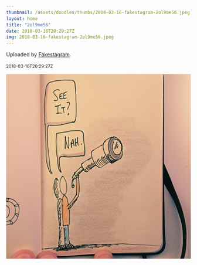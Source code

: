 ```yaml
---
thumbnail: /assets/doodles/thumbs/2018-03-16-fakestagram-2ol9me56.jpeg
layout: home
title: "2ol9me56"
date: 2018-03-16T20:29:27Z
img: 2018-03-16-fakestagram-2ol9me56.jpeg
---
```


Uploaded by [Fakestagram](https://github.com/opyate/fakestagram).

<small>2018-03-16T20:29:27Z</small>

![Uploaded by Fakestagram](2018-03-16-fakestagram-2ol9me56.jpeg)
